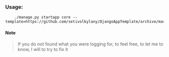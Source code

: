 
### Usage: ###
```
    ./manage.py startapp core --template=https://github.com/setivolkylany/DjangoAppTemplate/archive/master.zip
```

#### Note
> If you do not found what you were logging for, to feel free, to let me to know, I will to try to fix it
